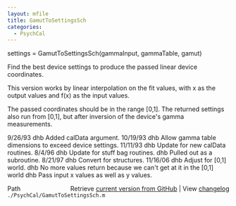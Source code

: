 ```yaml
---
layout: mfile
title: GamutToSettingsSch
categories:
  - PsychCal
---
```


settings = GamutToSettingsSch\(gammaInput, gammaTable, gamut\)

Find the best device settings to produce
the passed linear device coordinates.

This version works by linear interpolation on the fit values,
with x as the output values and f\(x\) as the input values.

The passed coordinates should be in the range \[0,1\].
The returned settings also run from \[0,1\], but after
inversion of the device's gamma measurements.

9/26/93    dhb   Added calData argument.
10/19/93   dhb   Allow gamma table dimensions to exceed device settings.
11/11/93   dhb   Update for new calData routines.
8/4/96     dhb   Update for stuff bag routines.
           dhb   Pulled out as a subroutine.
8/21/97  dhb   Convert for structures.
11/16/06   dhb   Adjust for \[0,1\] world.
           dhb   No more values return because we can't get at it in the \[0,1\] world
           dhb   Pass input x values as well as y values.


<div class="code_header" style="text-align:right;">
  <span style="float:left;">Path&nbsp;&nbsp;</span> <span class="counter">Retrieve <a href=
  "https://raw.github.com/Psychtoolbox-3/Psychtoolbox-3/beta/./PsychCal/GamutToSettingsSch.m">current version from GitHub</a> | View <a href=
  "https://github.com/Psychtoolbox-3/Psychtoolbox-3/commits/beta/./PsychCal/GamutToSettingsSch.m">changelog</a></span>
</div>
<div class="code">
  <code>./PsychCal/GamutToSettingsSch.m</code>
</div>
